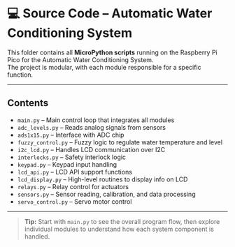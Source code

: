 # 💻 Source Code – Automatic Water Conditioning System

This folder contains all **MicroPython scripts** running on the Raspberry Pi Pico for the Automatic Water Conditioning System.  
The project is modular, with each module responsible for a specific function.

---

## Contents

- `main.py` – Main control loop that integrates all modules  
- `adc_levels.py` – Reads analog signals from sensors  
- `ads1x15.py` – Interface with ADC chip  
- `fuzzy_control.py` – Fuzzy logic to regulate water temperature and level  
- `i2c_lcd.py` – Handles LCD communication over I2C  
- `interlocks.py` – Safety interlock logic  
- `keypad.py` – Keypad input handling  
- `lcd_api.py` – LCD API support functions  
- `lcd_display.py` – High-level routines to display info on LCD  
- `relays.py` – Relay control for actuators  
- `sensors.py` – Sensor reading, calibration, and data processing  
- `servo_control.py` – Servo motor control

---

> **Tip:** Start with `main.py` to see the overall program flow, then explore individual modules to understand how each system component is handled.
